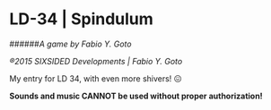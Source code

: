 # LD-34 | Spindulum

######_A game by Fabio Y. Goto_

_®2015 SIXSIDED Developments | Fabio Y. Goto_

My entry for LD 34, with even more shivers! :confounded:

**Sounds and music CANNOT be used without proper authorization!**
